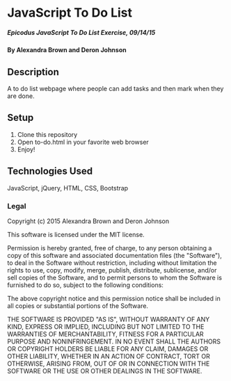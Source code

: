 # JavaScript To Do List

##### _Epicodus JavaScript To Do List Exercise, 09/14/15_

#### By Alexandra Brown and Deron Johnson

## Description

A to do list webpage where people can add tasks and then mark when they are done.

## Setup

1. Clone this repository
2. Open to-do.html in your favorite web browser
3. Enjoy!

## Technologies Used

JavaScript, jQuery, HTML, CSS, Bootstrap

### Legal

Copyright (c) 2015 Alexandra Brown and Deron Johnson

This software is licensed under the MIT license.

Permission is hereby granted, free of charge, to any person obtaining a copy
of this software and associated documentation files (the "Software"), to deal
in the Software without restriction, including without limitation the rights
to use, copy, modify, merge, publish, distribute, sublicense, and/or sell
copies of the Software, and to permit persons to whom the Software is
furnished to do so, subject to the following conditions:

The above copyright notice and this permission notice shall be included in
all copies or substantial portions of the Software.

THE SOFTWARE IS PROVIDED "AS IS", WITHOUT WARRANTY OF ANY KIND, EXPRESS OR
IMPLIED, INCLUDING BUT NOT LIMITED TO THE WARRANTIES OF MERCHANTABILITY,
FITNESS FOR A PARTICULAR PURPOSE AND NONINFRINGEMENT. IN NO EVENT SHALL THE
AUTHORS OR COPYRIGHT HOLDERS BE LIABLE FOR ANY CLAIM, DAMAGES OR OTHER
LIABILITY, WHETHER IN AN ACTION OF CONTRACT, TORT OR OTHERWISE, ARISING FROM,
OUT OF OR IN CONNECTION WITH THE SOFTWARE OR THE USE OR OTHER DEALINGS IN
THE SOFTWARE.

